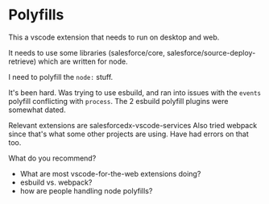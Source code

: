 # Polyfills

This a vscode extension that needs to run on desktop and web.

It needs to use some libraries (salesforce/core, salesforce/source-deploy-retrieve) which are written for node.

I need to polyfill the `node:` stuff.

It's been hard. Was trying to use esbuild, and ran into issues with the `events` polyfill conflicting with `process`. The 2 esbuild polyfill plugins were somewhat dated.

Relevant extensions are salesforcedx-vscode-services
Also tried webpack since that's what some other projects are using. Have had errors on that too.

What do you recommend?

- What are most vscode-for-the-web extensions doing?
- esbuild vs. webpack?
- how are people handling node polyfills?
